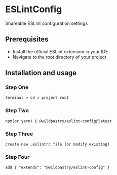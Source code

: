# ESLintConfig

Shareable ESLint configuration settings

## Prerequisites

- Install the official ESLint extension in your IDE
- Navigate to the root directory of your project

## Installation and usage

### Step One

```
terminal > cd > project root
```
### Step Two

```
npm(or yarn) i @wildpastry/eslint-config@latest
```
### Step Three

```
create new .eslintrc file (or modify existing)
```
### Step Four

```
add { "extends": "@wildpastry/eslint-config" }
```